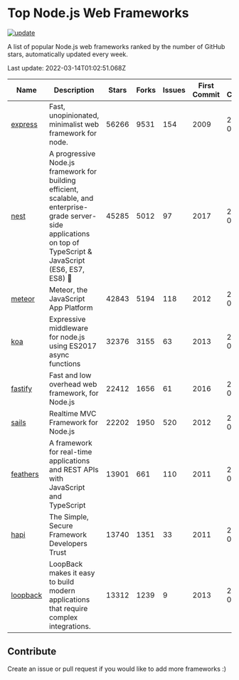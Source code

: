 # Top Node.js Web Frameworks

[![update](https://github.com/sunnysid3up/nodejs-web-frameworks/actions/workflows/update.yml/badge.svg)](https://github.com/sunnysid3up/nodejs-web-frameworks/actions/workflows/update.yml)

A list of popular Node.js web frameworks ranked by the number of GitHub stars, automatically updated every week.

Last update: 2022-03-14T01:02:51.068Z

| Name          | Description          | Stars                     | Forks          | Issues               | First Commit        | Last Commit         | Language          |
|---------------|----------------------|---------------------------|----------------|----------------------|---------------------|---------------------|-------------------|
| [express](https://github.com/expressjs/express) | Fast, unopinionated, minimalist web framework for node. | 56266 | 9531 | 154 | 2009 | 2022-03-13 | JS |
| [nest](https://github.com/nestjs/nest) | A progressive Node.js framework for building efficient, scalable, and enterprise-grade server-side applications on top of TypeScript & JavaScript (ES6, ES7, ES8) 🚀 | 45285 | 5012 | 97 | 2017 | 2022-03-14 | TS |
| [meteor](https://github.com/meteor/meteor) | Meteor, the JavaScript App Platform | 42843 | 5194 | 118 | 2012 | 2022-03-13 | JS |
| [koa](https://github.com/koajs/koa) | Expressive middleware for node.js using ES2017 async functions | 32376 | 3155 | 63 | 2013 | 2022-03-14 | JS |
| [fastify](https://github.com/fastify/fastify) | Fast and low overhead web framework, for Node.js | 22412 | 1656 | 61 | 2016 | 2022-03-13 | JS |
| [sails](https://github.com/balderdashy/sails) | Realtime MVC Framework for Node.js | 22202 | 1950 | 520 | 2012 | 2022-03-13 | JS |
| [feathers](https://github.com/feathersjs/feathers) | A framework for real-time applications and REST APIs with JavaScript and TypeScript | 13901 | 661 | 110 | 2011 | 2022-03-13 | TS |
| [hapi](https://github.com/hapijs/hapi) | The Simple, Secure Framework Developers Trust | 13740 | 1351 | 33 | 2011 | 2022-03-13 | JS |
| [loopback](https://github.com/strongloop/loopback) | LoopBack makes it easy to build modern applications that require complex integrations. | 13312 | 1239 | 9 | 2013 | 2022-03-10 | JS |

## Contribute 

Create an issue or pull request if you would like to add more frameworks :)